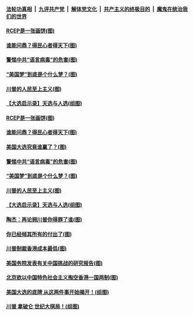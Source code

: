 ####  [法轮功真相](../../../../basic/blob/master/README.md?t=11201731) &nbsp;|&nbsp; [九评共产党](../../../../9ping.md/blob/master/README.md?t=11201731) &nbsp;|&nbsp; [解体党文化](../../../../jtdwh.md/blob/master/README.md?t=11201731)  &nbsp;|&nbsp; [共产主义的终极目的](../../../../gczydzjmd.md/blob/master/README.md?t=11201731) &nbsp;|&nbsp; [魔鬼在统治我们的世界](../../../../mgztzwmdsj.md/blob/master/README.md?t=11201731) 

#### [RCEP是一张画饼(图)](../pages/p4/953161.md?t=11201731) 

#### [谁能问鼎？得民心者得天下(图)](../pages/p4/953156.md?t=11201731) 

#### [警惕中共“语言病毒”的危害(图)](../pages/p4/953143.md?t=11201731) 

#### [“美国梦”到底是个什么梦？(图)](../pages/p4/953129.md?t=11201731) 

#### [川普的人民至上主义(图)](../pages/p4/953124.md?t=11201731) 

#### [【大选启示录】天选与人选(组图)](../pages/p4/953127.md?t=11201731) 





#### [RCEP是一张画饼(图)](../pages/p4/953161.md?t=11201731) 

#### [谁能问鼎？得民心者得天下(图)](../pages/p4/953156.md?t=11201731) 

#### [美国大选究竟谁赢了？(图)](../pages/p4/953146.md?t=11201731) 

#### [警惕中共“语言病毒”的危害(图)](../pages/p4/953143.md?t=11201731) 

#### [“美国梦”到底是个什么梦？(图)](../pages/p4/953129.md?t=11201731) 

#### [川普的人民至上主义(图)](../pages/p4/953124.md?t=11201731) 

#### [【大选启示录】天选与人选(组图)](../pages/p4/953127.md?t=11201731) 


#### [陶杰：再论拥川普你得罪了谁(图)](../pages/p4/953061.md?t=11201731) 

#### [你已经倾其所有的付出了(图)](../pages/p4/953055.md?t=11201731) 

#### [川普制裁香港成本最低(图)](../pages/p4/953059.md?t=11201731) 

#### [美国务院发表有关中国挑战的研究报告(图)](../pages/p4/953052.md?t=11201731) 

#### [北京欲以中国特色社会主义掏空香港一国两制(图)](../pages/p4/953050.md?t=11201731) 


#### [美国大选的底牌 从这两件事开始揭开！(组图)](../pages/p4/952896.md?t=11201731) 

#### [川普 拿破仑 世纪大棋局！(组图)](../pages/p4/952902.md?t=11201731) 

